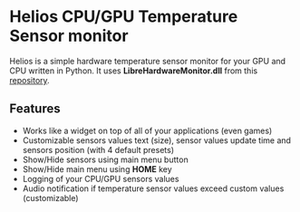 # Helios CPU/GPU Temperature Sensor monitor
Helios is a simple hardware temperature sensor monitor for your GPU and CPU written in Python. It uses **LibreHardwareMonitor.dll** from this [repository](https://github.com/LibreHardwareMonitor/LibreHardwareMonitor).

## Features
- Works like a widget on top of all of your applications (even games)
- Customizable sensors values text (size), sensor values update time and sensors position (with 4 default presets)
- Show/Hide sensors using main menu button
- Show/Hide main menu using **HOME** key
- Logging of your CPU/GPU sensors values
- Audio notification if temperature sensor values exceed custom values (customizable)
